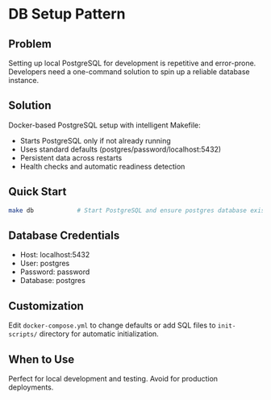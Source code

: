 # DB Setup Pattern

## Problem

Setting up local PostgreSQL for development is repetitive and error-prone. Developers need a one-command solution to spin up a reliable database instance.

## Solution

Docker-based PostgreSQL setup with intelligent Makefile:
- Starts PostgreSQL only if not already running  
- Uses standard defaults (postgres/password/localhost:5432)
- Persistent data across restarts
- Health checks and automatic readiness detection

## Quick Start

```bash
make db            # Start PostgreSQL and ensure postgres database exists
```

## Database Credentials

- Host: localhost:5432
- User: postgres
- Password: password  
- Database: postgres

## Customization

Edit `docker-compose.yml` to change defaults or add SQL files to `init-scripts/` directory for automatic initialization.

## When to Use

Perfect for local development and testing. Avoid for production deployments.